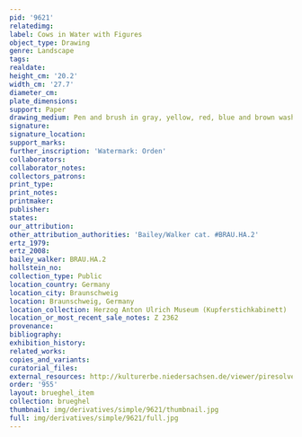 ```yaml
---
pid: '9621'
relatedimg: 
label: Cows in Water with Figures
object_type: Drawing
genre: Landscape
tags: 
realdate: 
height_cm: '20.2'
width_cm: '27.7'
diameter_cm: 
plate_dimensions: 
support: Paper
drawing_medium: Pen and brush in gray, yellow, red, blue and brown wash, over graphite
signature: 
signature_location: 
support_marks: 
further_inscription: 'Watermark: Orden'
collaborators: 
collaborator_notes: 
collectors_patrons: 
print_type: 
print_notes: 
printmaker: 
publisher: 
states: 
our_attribution: 
other_attribution_authorities: 'Bailey/Walker cat. #BRAU.HA.2'
ertz_1979: 
ertz_2008: 
bailey_walker: BRAU.HA.2
hollstein_no: 
collection_type: Public
location_country: Germany
location_city: Braunschweig
location: Braunschweig, Germany
location_collection: Herzog Anton Ulrich Museum (Kupferstichkabinett)
location_or_most_recent_sale_notes: Z 2362
provenance: 
bibliography: 
exhibition_history: 
related_works: 
copies_and_variants: 
curatorial_files: 
external_resources: http://kulturerbe.niedersachsen.de/viewer/piresolver?id=isil_DE-MUS-026819_998
order: '955'
layout: brueghel_item
collection: brueghel
thumbnail: img/derivatives/simple/9621/thumbnail.jpg
full: img/derivatives/simple/9621/full.jpg
---
```

